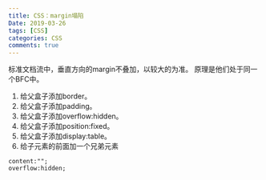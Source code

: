 ```yaml
---
title: CSS：margin塌陷
Date: 2019-03-26
tags: [CSS]
categories: CSS
comments: true
---
```


标准文档流中，垂直方向的margin不叠加，以较大的为准。
原理是他们处于同一个BFC中。
1. 给父盒子添加border。
2. 给父盒子添加padding。
3. 给父盒子添加overflow:hidden。
4. 给父盒子添加position:fixed。
5. 给父盒子添加display:table。
6. 给子元素的前面加一个兄弟元素
```
content:"";
overflow:hidden;
```
